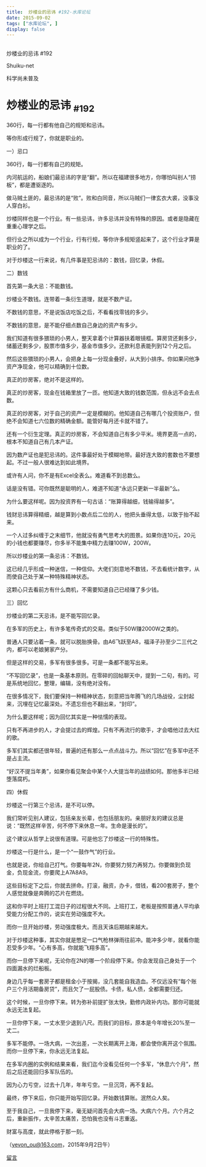 ```yaml
---
title:  炒楼业的忌讳 #192-水库论坛
date: 2015-09-02
tags: ["水库论坛", ]
display: false
---
```



## 



炒楼业的忌讳 #192




Shuiku-net




科学尚未普及


# 炒楼业的忌讳 <sub>#192</sub>

 

360行，每一行都有他自己的规矩和忌讳。

等你形成行规了，你就是职业的。

 

 

一）忌口

 

360行，每一行都有自己的规矩。

 

内河航运的，船娘们最忌讳的字是“翻”。所以在福建很多地方，你哪怕叫别人“捞板”，都是遭驱逐的。

做马贼土匪的，最忌讳的是“败”。败和白同音，所以马贼们一律玄衣大裘，没事没人穿白衫。

 

炒楼同样也是一个行业。有一些忌讳，许多忌讳并没有特殊的原因。或者是隐藏在重重心理学之后。

但行业之所以成为一个行业，行有行规，等你许多规矩竖起来了，这个行业才算是职业的了。

 

对于炒楼这一行来说，有几件事是犯忌讳的：数钱，回忆录，休假。

 

 

二）数钱

 

首先第一条大忌：不能数钱。

 

炒楼业不数钱。连带着一条衍生道理，就是不数产证。

不数钱的意思，不是说饭店吃饭之后，不看看找零钱的多少。

不数钱的意思，是不能仔细点数自己身边的资产有多少。

 

 

我们知道有很多猥琐的小男人，整天拿着个计算器扶着眼镜框。算房贷还剩多少，储蓄还剩多少，股票市值多少，基金市值多少。还款利息表能列到12个月之后。

然后这些猥琐的小男人，会把身上每一分现金叠好，从大到小排序。你如果问他净资产净现金，他可以精确到十位数。

 

 

真正的炒房客，绝对不是这样的。

真正的炒房客，现金在钱箱里放了一匝。他知道大致的钱数范围，但永远不会去点数。

真正的炒房客，对于自己的资产一定是模糊的。他知道自己有哪几个投资账户，但绝不会知道七六位数的精确金额。能管好每月还卡就不错了。

 

还有一个衍生定理。真正的炒房客，不会知道自己有多少平米。境界更高一点的，根本不知道自己有几本产证。

因为数产证也是犯忌讳的。这件事最好处于模糊地带。最好连大致的套数也不要想起。不过一般人很难达到如此境界。

 

或许有人问，你不是有Excel全表么。难道看不到总数么。

话是没有错。可你既然是聪明的人，难道不知道“永远只更新一半最新”么。

 

 

 

为什么要这样呢。因为投资界有一句古话：“账算得越细，钱输得越多”。

钱财忌讳算得精细，越是算到小数点后二位的人，他把头垂得太低，以致于抬不起来。

一个人过多纠缠于之末细节，他就没有勇气思考大的图景。如果你连10元，20元的小钱也都要赚尽，你多半不能集中精力去赚100W，200W。

 

所以炒楼业的第一条忌讳：不数钱。

这已经几乎形成一种迷信，一种信仰。大佬们刻意地不数钱，不去看统计数字，从而使自己处于某一种特殊精神状态。

 

这颗心只去看前方有什么商机，不需要知道自己已经赚了多少钱。

 

 

三）回忆

 

炒楼业的第二天忌讳，是不能写回忆录。

 

在多军的历史上，有许多笔传奇式的交易。类似于50W赚2000W之类的。

普通人只要沾着一条，就可以脱胎换骨。由A6飞跃至A8，福泽子孙至少二三代之内，都可以老娘舅家产分。

 

 

但是这样的交易，多军有很多很多。可是一条都不能写出来。

“不写回忆录”，也是一条基本原则。在零碎的回帖聊天中，提到一二句，有的。可是系统地回忆，整理，编辑，没有绝对没有。

 

在很多情况下，我们要保持一种精神状态，刻意把当年腾飞的几场战役，尘封起来，沉埋在记忆最深处。不遗忘但也不翻出来，“封印”。

 

 

 

为什么要这样呢；因为回忆其实是一种怯懦的表现。

只有不再进步的人，才会提过去的辉煌。只有不再流行的歌手，才会唱他过去大红的歌。

 

多军们其实都还很年轻，普遍的还有那么一点点战斗力。所以“回忆”在多军中还不是占主流。

“好汉不提当年勇”，如果你看见聚会中某个人大提当年的战绩如何。那他多半已经堕落腐朽。

 

四）休假

 

炒楼这一行第三个忌讳，是不可以停。

 

我们常听见别人建议，包括亲友长辈，也包括朋友的。亲朋好友的建议总是说：“既然这样辛苦，何不停下来休息一年。生命是漫长的”。

 

这个建议从哲学上说很有道理。可是他忘了炒楼这一行的特殊性。

炒楼这一行是什么，是一个“一鼓作气”的行业。

 

也就是说，你给自己打气。你要每年2N，你要努力努力再努力。你要做到负现金，负现金流，你要爬上A7A8A9。

这些目标定下之后，你就去拼命。打滚，融资，办卡，借钱，看200套房子，整个人感觉就像是奔腾的芯片在燃烧。

 

这和你平时上班打工混日子的过程很大不同。上班打工，老板是按照普通人平均承受能力分配工作的，说实在劳动强度不大。

而你一旦开始炒楼，劳动强度极大。而且天诛后期越来越大。

 

对于炒楼这种事，其实你就是憋足一口气枪林弹雨往前冲。能冲多少年，就看你能忍受多少年。“心有多高，你就能飞翔多高”。

 

而你一旦停下来呢，无论你在2N的哪一个阶段停下来。你会发现自己身处于一个四面漏水的烂船板。

身边几乎每一套房子都是租金小于按揭，没几套能自我造血。不仅远没有“每个账户三个月活期备房贷”，而且欠了一屁股债。卡债，私人债，全都需要归还。

 

这个时候，一旦你停下来。转为弥补前提扩张太快，勤修内政补内功。那你可能就永远无法复起。

一旦你停下来，一丈水至少退到八尺。而我们的目标，原本是今年增长20%至一丈二。

 



多军不能停。一场大病，一次出差，一次长期离开上海，都会使你离开这个氛围。而你一旦停下来，你永远无法复起。

在多军内圈的实例和结果来看，我们迄今没看见任何一个多军，“休息六个月”，然后之后还能回归多军队伍的。

因为心力亏空，过去十几年，年年亏空。一旦沉菏，再不复起。

最终，停下来后，你只能开始写回忆录。开始数钱算账。泯然众人矣。



 

至于我自己，一旦我停下来，毫无疑问首先会大病一场。大病六个月。六个月之后，重新振作，太辛苦太痛苦，恐怕我也没有斗志重返。

财富与高度，就此停格于那一刻。

 

 

 

（yevon_ou@163.com，2015年9月2日午）

 

 











[留言](javascript:;)